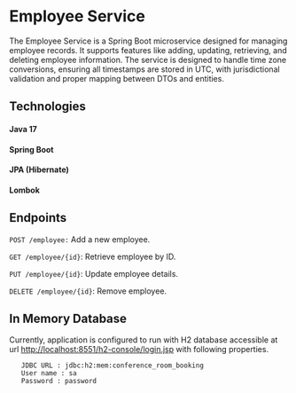 # Employee Service

The Employee Service is a Spring Boot microservice designed for managing employee records. It supports features like adding, updating, retrieving, and deleting employee information. 
The service is designed to handle time zone conversions, ensuring all timestamps are stored in UTC, with jurisdictional validation and proper mapping between DTOs and entities.

## Technologies
#### Java 17
#### Spring Boot
#### JPA (Hibernate)
#### Lombok

## Endpoints
`POST /employee:` Add a new employee.

`GET /employee/{id}`: Retrieve employee by ID.

`PUT /employee/{id}`: Update employee details.

`DELETE /employee/{id}`: Remove employee.

## In Memory Database
Currently, application is configured to run with H2 database accessible at url [http://localhost:8551/h2-console/login.jsp]()
with following properties.

```
   JDBC URL : jdbc:h2:mem:conference_room_booking
   User name : sa
   Password : password
```   


